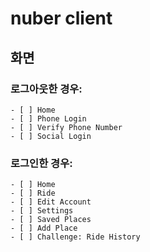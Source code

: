 # nuber client

## 화면

### 로그아웃한 경우:

    - [ ] Home
    - [ ] Phone Login
    - [ ] Verify Phone Number
    - [ ] Social Login

### 로그인한 경우:

    - [ ] Home
    - [ ] Ride
    - [ ] Edit Account
    - [ ] Settings
    - [ ] Saved Places
    - [ ] Add Place
    - [ ] Challenge: Ride History
    